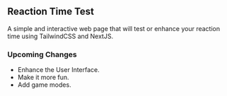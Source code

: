 ## Reaction Time Test

A simple and interactive web page that will test or enhance your reaction time using TailwindCSS and NextJS.

### Upcoming Changes

-   Enhance the User Interface.
-   Make it more fun.
-   Add game modes.
